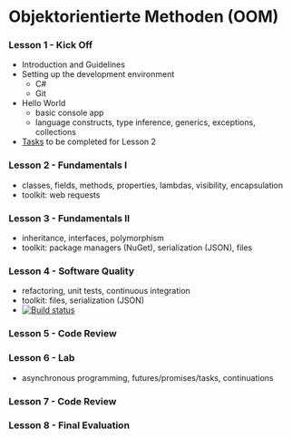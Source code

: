 # Objektorientierte Methoden (OOM)

### Lesson 1 - Kick Off
  * Introduction and Guidelines
  * Setting up the development environment
    * C#
    * Git
  * Hello World
    * basic console app
    * language constructs, type inference, generics, exceptions, collections
  * [Tasks](https://github.com/bicoom/oom/wiki/Lesson-1) to be completed for Lesson 2

### Lesson 2 - Fundamentals I
  * classes, fields, methods, properties, lambdas, visibility, encapsulation
  * toolkit: web requests

### Lesson 3 - Fundamentals II
  * inheritance, interfaces, polymorphism
  * toolkit: package managers (NuGet), serialization (JSON), files

### Lesson 4 - Software Quality
  * refactoring, unit tests, continuous integration
  * toolkit: files, serialization (JSON)
  * [![Build status](https://ci.appveyor.com/api/projects/status/6e5h7fiyhtwdpbce/branch/master?svg=true)](https://ci.appveyor.com/project/bicoom/oom/branch/master)

### Lesson 5 - Code Review

### Lesson 6 - Lab
  * asynchronous programming, futures/promises/tasks, continuations

### Lesson 7 - Code Review

### Lesson 8 - Final Evaluation
